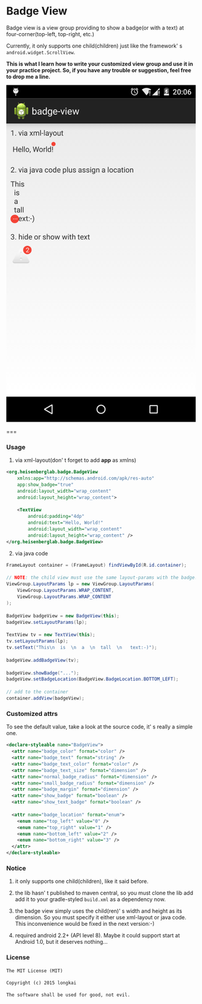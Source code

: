 Badge View
===
Badge view is a view group providing to show a badge(or with a text) at four-corner(top-left, top-right, etc.)

Currently, it only supports one child(children) just like the framework' s ``android.widget.ScrollView``.

**This is what I learn how to write your customized view group and use it in your practice project. So, if you have any trouble or suggestion, feel free to drop me a line.**

![art](art/screen-shot.png)

===

### Usage
1. via xml-layout(don' t forget to add **app** as xmlns)

```xml
<org.heisenberglab.badge.BadgeView
    xmlns:app="http://schemas.android.com/apk/res-auto"
    app:show_badge="true"
    android:layout_width="wrap_content"
    android:layout_height="wrap_content">

    <TextView
        android:padding="4dp"
        android:text="Hello, World!"
        android:layout_width="wrap_content"
        android:layout_height="wrap_content" />
</org.heisenberglab.badge.BadgeView>
```

2. via java code

```java
FrameLayout container = (FrameLayout) findViewById(R.id.container);

// NOTE: the child view must use the same layout-params with the badge!
ViewGroup.LayoutParams lp = new ViewGroup.LayoutParams(
    ViewGroup.LayoutParams.WRAP_CONTENT,
    ViewGroup.LayoutParams.WRAP_CONTENT
);

BadgeView badgeView = new BadgeView(this);
badgeView.setLayoutParams(lp);

TextView tv = new TextView(this);
tv.setLayoutParams(lp);
tv.setText("This\n  is  \n  a  \n  tall  \n   text:-)");

badgeView.addBadgeView(tv);

badgeView.showBadge("...");
badgeView.setBadgeLocation(BadgeView.BadgeLocation.BOTTOM_LEFT);

// add to the container
container.addView(badgeView);
```

### Customized attrs
To see the default value, take a look at the source code, it' s really a simple one.

```xml
<declare-styleable name="BadgeView">
  <attr name="badge_color" format="color" />
  <attr name="badge_text" format="string" />
  <attr name="badge_text_color" format="color" />
  <attr name="badge_text_size" format="dimension" />
  <attr name="normal_badge_radius" format="dimension" />
  <attr name="small_badge_radius" format="dimension" />
  <attr name="badge_margin" format="dimension" />
  <attr name="show_badge" format="boolean" />
  <attr name="show_text_badge" format="boolean" />

  <attr name="badge_location" format="enum">
    <enum name="top_left" value="0" />
    <enum name="top_right" value="1" />
    <enum name="bottom_left" value="2" />
    <enum name="bottom_right" value="3" />
  </attr>
</declare-styleable>
```

### Notice
1. it only supports one child(children), like it said before.

2. the lib hasn' t published to maven central, so you must clone the lib add add it to your gradle-styled ``build.xml`` as a dependency now.

3. the badge view simply uses the child(ren)' s width and height as its dimension. So you must specify it either use xml-layout or java code. This inconvenience would be fixed in the next version:-)

4. required android 2.2+ (API level 8). Maybe it could support start at Android 1.0, but it deserves nothing...

### License
```
The MIT License (MIT)

Copyright (c) 2015 longkai

The software shall be used for good, not evil.
```